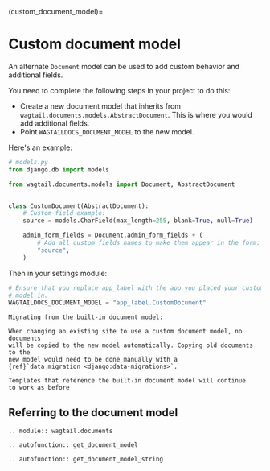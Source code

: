 (custom_document_model)=

# Custom document model

An alternate `Document` model can be used to add custom behavior and
additional fields.

You need to complete the following steps in your project to do this:

-   Create a new document model that inherits from `wagtail.documents.models.AbstractDocument`. This is where you would add additional fields.
-   Point `WAGTAILDOCS_DOCUMENT_MODEL` to the new model.

Here's an example:

```python
# models.py
from django.db import models

from wagtail.documents.models import Document, AbstractDocument


class CustomDocument(AbstractDocument):
    # Custom field example:
    source = models.CharField(max_length=255, blank=True, null=True)

    admin_form_fields = Document.admin_form_fields + (
        # Add all custom fields names to make them appear in the form:
        "source",
    )
```

Then in your settings module:

```python
# Ensure that you replace app_label with the app you placed your custom
# model in.
WAGTAILDOCS_DOCUMENT_MODEL = "app_label.CustomDocument"
```

```{note}
Migrating from the built-in document model:

When changing an existing site to use a custom document model, no documents
will be copied to the new model automatically. Copying old documents to the
new model would need to be done manually with a
{ref}`data migration <django:data-migrations>`.

Templates that reference the built-in document model will continue
to work as before
```

## Referring to the document model

```{eval-rst}
.. module:: wagtail.documents
```

```{eval-rst}
.. autofunction:: get_document_model
```

```{eval-rst}
.. autofunction:: get_document_model_string
```
